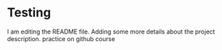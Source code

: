 # Testing
I am editing the README file. Adding some more details about the project description.
practice on github course

